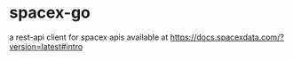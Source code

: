 # spacex-go
a rest-api client for spacex apis available at https://docs.spacexdata.com/?version=latest#intro
